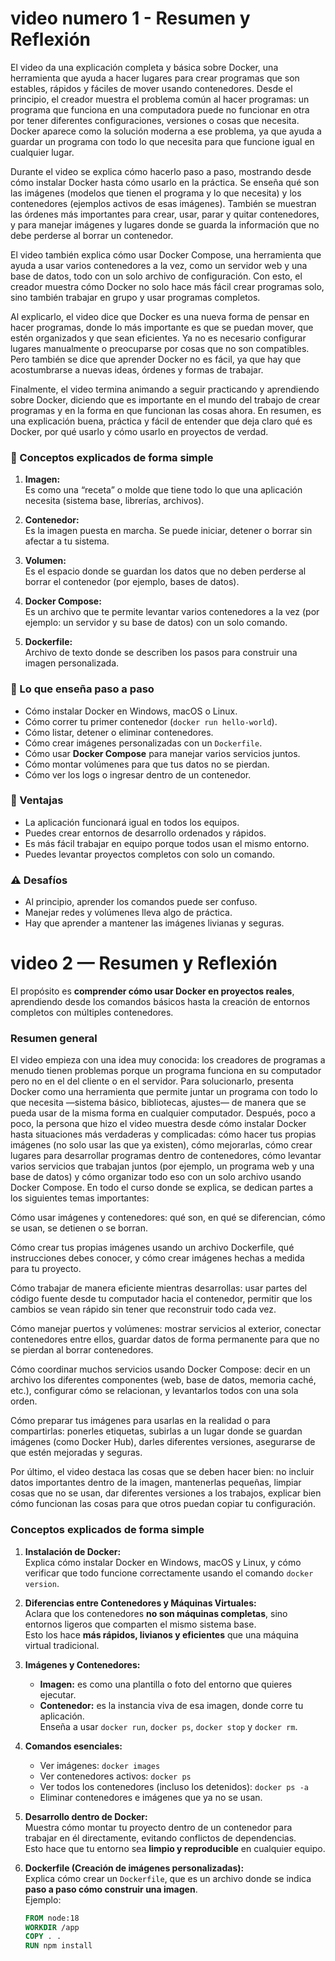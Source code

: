 # video numero 1 - Resumen y Reflexión

El video da una explicación completa y básica sobre Docker, una herramienta que ayuda a hacer lugares para crear programas que son estables, rápidos y fáciles de mover usando contenedores. Desde el principio, el creador muestra el problema común al hacer programas: un programa que funciona en una computadora puede no funcionar en otra por tener diferentes configuraciones, versiones o cosas que necesita.
Docker aparece como la solución moderna a ese problema, ya que ayuda a guardar un programa con todo lo que necesita para que funcione igual en cualquier lugar.

Durante el video se explica cómo hacerlo paso a paso, mostrando desde cómo instalar Docker hasta cómo usarlo en la práctica. Se enseña qué son las imágenes (modelos que tienen el programa y lo que necesita) y los contenedores (ejemplos activos de esas imágenes). También se muestran las órdenes más importantes para crear, usar, parar y quitar contenedores, y para manejar imágenes y lugares donde se guarda la información que no debe perderse al borrar un contenedor.

El video también explica cómo usar Docker Compose, una herramienta que ayuda a usar varios contenedores a la vez, como un servidor web y una base de datos, todo con un solo archivo de configuración. Con esto, el creador muestra cómo Docker no solo hace más fácil crear programas solo, sino también trabajar en grupo y usar programas completos.

Al explicarlo, el video dice que Docker es una nueva forma de pensar en hacer programas, donde lo más importante es que se puedan mover, que estén organizados y que sean eficientes. Ya no es necesario configurar lugares manualmente o preocuparse por cosas que no son compatibles.
Pero también se dice que aprender Docker no es fácil, ya que hay que acostumbrarse a nuevas ideas, órdenes y formas de trabajar.

Finalmente, el video termina animando a seguir practicando y aprendiendo sobre Docker, diciendo que es importante en el mundo del trabajo de crear programas y en la forma en que funcionan las cosas ahora. En resumen, es una explicación buena, práctica y fácil de entender que deja claro qué es Docker, por qué usarlo y cómo usarlo en proyectos de verdad.

### 🧩 Conceptos explicados de forma simple
1. **Imagen:**  
   Es como una “receta” o molde que tiene todo lo que una aplicación necesita (sistema base, librerías, archivos).  

2. **Contenedor:**  
   Es la imagen puesta en marcha. Se puede iniciar, detener o borrar sin afectar a tu sistema.  

3. **Volumen:**  
   Es el espacio donde se guardan los datos que no deben perderse al borrar el contenedor (por ejemplo, bases de datos).  

4. **Docker Compose:**  
   Es un archivo que te permite levantar varios contenedores a la vez (por ejemplo: un servidor y su base de datos) con un solo comando.

5. **Dockerfile:**  
   Archivo de texto donde se describen los pasos para construir una imagen personalizada.  

### 🧭 Lo que enseña paso a paso
- Cómo instalar Docker en Windows, macOS o Linux.  
- Cómo correr tu primer contenedor (`docker run hello-world`).  
- Cómo listar, detener o eliminar contenedores.  
- Cómo crear imágenes personalizadas con un `Dockerfile`.  
- Cómo usar **Docker Compose** para manejar varios servicios juntos.  
- Cómo montar volúmenes para que tus datos no se pierdan.  
- Cómo ver los logs o ingresar dentro de un contenedor.  

### 💬 Ventajas
- La aplicación funcionará igual en todos los equipos.  
- Puedes crear entornos de desarrollo ordenados y rápidos.  
- Es más fácil trabajar en equipo porque todos usan el mismo entorno.  
- Puedes levantar proyectos completos con solo un comando.

### ⚠️ Desafíos
- Al principio, aprender los comandos puede ser confuso.  
- Manejar redes y volúmenes lleva algo de práctica.  
- Hay que aprender a mantener las imágenes livianas y seguras.

 #  video 2 — Resumen y Reflexión

El propósito es **comprender cómo usar Docker en proyectos reales**, aprendiendo desde los comandos básicos hasta la creación de entornos completos con múltiples contenedores.


###  Resumen general

El video empieza con una idea muy conocida: los creadores de programas a menudo tienen problemas porque un programa funciona en su computador pero no en el del cliente o en el servidor. Para solucionarlo, presenta Docker como una herramienta que permite juntar un programa con todo lo que necesita —sistema básico, bibliotecas, ajustes— de manera que se pueda usar de la misma forma en cualquier computador.
Después, poco a poco, la persona que hizo el video muestra desde cómo instalar Docker hasta situaciones más verdaderas y complicadas: cómo hacer tus propias imágenes (no solo usar las que ya existen), cómo mejorarlas, cómo crear lugares para desarrollar programas dentro de contenedores, cómo levantar varios servicios que trabajan juntos (por ejemplo, un programa web y una base de datos) y cómo organizar todo eso con un solo archivo usando Docker Compose.
En todo el curso donde se explica, se dedican partes a los siguientes temas importantes:

Cómo usar imágenes y contenedores: qué son, en qué se diferencian, cómo se usan, se detienen o se borran.

Cómo crear tus propias imágenes usando un archivo Dockerfile, qué instrucciones debes conocer, y cómo crear imágenes hechas a medida para tu proyecto.

Cómo trabajar de manera eficiente mientras desarrollas: usar partes del código fuente desde tu computador hacia el contenedor, permitir que los cambios se vean rápido sin tener que reconstruir todo cada vez.

Cómo manejar puertos y volúmenes: mostrar servicios al exterior, conectar contenedores entre ellos, guardar datos de forma permanente para que no se pierdan al borrar contenedores.

Cómo coordinar muchos servicios usando Docker Compose: decir en un archivo los diferentes componentes (web, base de datos, memoria caché, etc.), configurar cómo se relacionan, y levantarlos todos con una sola orden.

Cómo preparar tus imágenes para usarlas en la realidad o para compartirlas: ponerles etiquetas, subirlas a un lugar donde se guardan imágenes (como Docker Hub), darles diferentes versiones, asegurarse de que estén mejoradas y seguras.

Por último, el video destaca las cosas que se deben hacer bien: no incluir datos importantes dentro de la imagen, mantenerlas pequeñas, limpiar cosas que no se usan, dar diferentes versiones a los trabajos, explicar bien cómo funcionan las cosas para que otros puedan copiar tu configuración.

###  Conceptos explicados de forma simple

1. **Instalación de Docker:**  
   Explica cómo instalar Docker en Windows, macOS y Linux, y cómo verificar que todo funcione correctamente usando el comando `docker version`.

2. **Diferencias entre Contenedores y Máquinas Virtuales:**  
   Aclara que los contenedores **no son máquinas completas**, sino entornos ligeros que comparten el mismo sistema base.  
   Esto los hace **más rápidos, livianos y eficientes** que una máquina virtual tradicional.

3. **Imágenes y Contenedores:**  
   - **Imagen:** es como una plantilla o foto del entorno que quieres ejecutar.  
   - **Contenedor:** es la instancia viva de esa imagen, donde corre tu aplicación.  
   Enseña a usar `docker run`, `docker ps`, `docker stop` y `docker rm`.

4. **Comandos esenciales:**  
   - Ver imágenes: `docker images`  
   - Ver contenedores activos: `docker ps`  
   - Ver todos los contenedores (incluso los detenidos): `docker ps -a`  
   - Eliminar contenedores e imágenes que ya no se usan.

5. **Desarrollo dentro de Docker:**  
   Muestra cómo montar tu proyecto dentro de un contenedor para trabajar en él directamente, evitando conflictos de dependencias.  
   Esto hace que tu entorno sea **limpio y reproducible** en cualquier equipo.

6. **Dockerfile (Creación de imágenes personalizadas):**  
   Explica cómo crear un `Dockerfile`, que es un archivo donde se indica **paso a paso cómo construir una imagen**.  
   Ejemplo:
   ```dockerfile
   FROM node:18
   WORKDIR /app
   COPY . .
   RUN npm install
